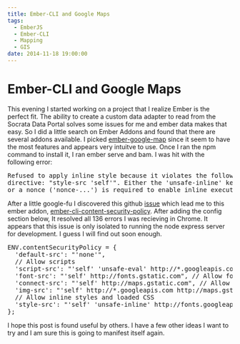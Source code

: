 ```yaml
---
title: Ember-CLI and Google Maps
tags:
  - EmberJS
  - Ember-CLI
  - Mapping
  - GIS
date: 2014-11-18 19:00:00
---
```


# Ember-CLI and Google Maps

This evening I started working on a project that I realize Ember is the perfect
fit. The ability to create a custom data adapter to read from the Socrata Data Portal
solves some issues for me and ember data makes that easy. So I did a little search on
Ember Addons and found that there are several addons available.  I picked [ember-google-map](https://github.com/ember-admin/ember-cli-map)
since it seem to have the most features and appears very intuitve to use.  Once I ran the npm command
to install it, I ran ember serve and bam.  I was hit with the following error:

<div class="highlight-none"><div class="highlight"><pre>Refused to apply inline style because it violates the following Content Security Policy
directive: "style-src 'self'". Either the 'unsafe-inline' keyword, a hash ('sha256-...'),
or a nonce ('nonce-...') is required to enable inline execution.
</pre></div>
</div>

After a little google-fu I discovered this github [issue](https://github.com/stefanpenner/ember-cli/issues/2174) which lead me to this ember addon, [ember-cli-content-security-policy](https://github.com/rwjblue/ember-cli-content-security-policy). After adding the
config section below, It resolved all 136 errors I was recieving in Chrome. It appears that this issue is only isolated to running the node express
server for development. I guess I will find out soon enough.

<div class="highlight-javascript"><div class="highlight"><pre><span class="nx">ENV</span><span class="p">.</span><span class="nx">contentSecurityPolicy</span> <span class="o">=</span> <span class="p">{</span>
  <span class="s1">'default-src'</span><span class="o">:</span> <span class="s2">"'none'"</span><span class="p">,</span>
  <span class="c1">// Allow scripts</span>
  <span class="s1">'script-src'</span><span class="o">:</span> <span class="s2">"'self' 'unsafe-eval' http://*.googleapis.com http://maps.gstatic.com"</span><span class="p">,</span>
  <span class="s1">'font-src'</span><span class="o">:</span> <span class="s2">"'self' http://fonts.gstatic.com"</span><span class="p">,</span> <span class="c1">// Allow fonts</span>
  <span class="s1">'connect-src'</span><span class="o">:</span> <span class="s2">"'self' http://maps.gstatic.com"</span><span class="p">,</span> <span class="c1">// Allow data (ajax/websocket)</span>
  <span class="s1">'img-src'</span><span class="o">:</span> <span class="s2">"'self' http://*.googleapis.com http://maps.gstatic.com"</span><span class="p">,</span>
  <span class="c1">// Allow inline styles and loaded CSS</span>
  <span class="s1">'style-src'</span><span class="o">:</span> <span class="s2">"'self' 'unsafe-inline' http://fonts.googleapis.com http://maps.gstatic.com"</span>
<span class="p">};</span>
</pre></div>
</div>

I hope this post is found useful by others. I have a few other ideas I want to try and I am sure this is going to manifest itself again.